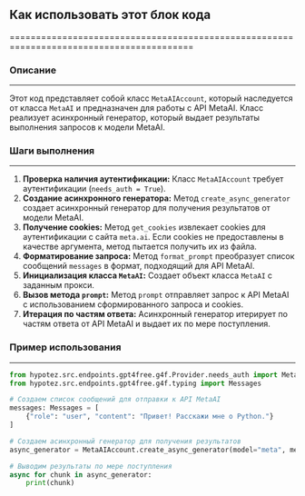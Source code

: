 ## Как использовать этот блок кода
=========================================================================================

### Описание
-------------------------
Этот код представляет собой класс `MetaAIAccount`, который наследуется от класса `MetaAI` и предназначен для работы с API MetaAI. Класс реализует асинхронный генератор, который выдает результаты выполнения запросов к модели MetaAI.

### Шаги выполнения
-------------------------
1. **Проверка наличия аутентификации:** Класс `MetaAIAccount` требует аутентификации (`needs_auth = True`).
2. **Создание асинхронного генератора:** Метод `create_async_generator` создает асинхронный генератор для получения результатов от модели MetaAI.
3. **Получение cookies:**  Метод `get_cookies` извлекает cookies для аутентификации с сайта `meta.ai`. Если cookies не предоставлены в качестве аргумента, метод пытается получить их из файла.
4. **Форматирование запроса:** Метод `format_prompt` преобразует список сообщений `messages` в формат, подходящий для API MetaAI.
5. **Инициализация класса `MetaAI`:**  Создает объект класса `MetaAI` с заданным прокси.
6. **Вызов метода `prompt`:**  Метод `prompt`  отправляет запрос к API MetaAI с использованием сформированного запроса и cookies. 
7. **Итерация по частям ответа:**  Асинхронный генератор итерирует по частям ответа от API MetaAI и выдает их по мере поступления. 

### Пример использования
-------------------------

```python
from hypotez.src.endpoints.gpt4free.g4f.Provider.needs_auth import MetaAIAccount
from hypotez.src.endpoints.gpt4free.g4f.typing import Messages

# Создаем список сообщений для отправки к API MetaAI
messages: Messages = [
    {"role": "user", "content": "Привет! Расскажи мне о Python."}
]

# Создаем асинхронный генератор для получения результатов
async_generator = MetaAIAccount.create_async_generator(model="meta", messages=messages)

# Выводим результаты по мере поступления
async for chunk in async_generator:
    print(chunk)

```